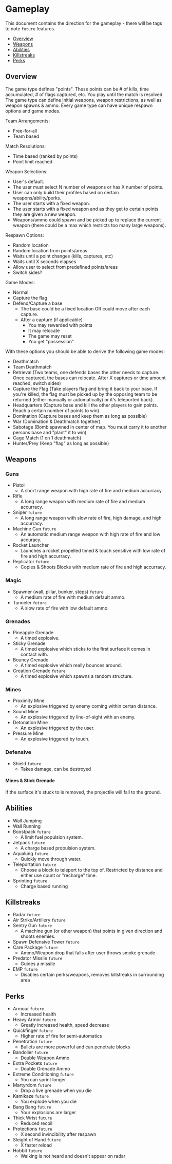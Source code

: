 # Gameplay

This document contains the direction for the gameplay - there will be tags to note `future` features.

- [Overview](#overview)
- [Weapons](#weapons)
- [Abilities](#abilities)
- [Killstreaks](#killstreaks)
- [Perks](#perks)

## Overview

The game type defines "points". These points can be # of kills, time accumulated, # of flags captured, etc. You play until the match is resolved. The game type can define initial weapons, weapon restrictions, as well as weapon spawns & ammo. Every game type can have unique respawn options and game modes.

Team Arrangements:
- Free-for-all
- Team based

Match Resolutions:
- Time based (ranked by points)
- Point limit reached

Weapon Selections:
- User's default.
- The user must select N number of weapons or has X number of points.
- User can only build their profiles based on certain weapons/ability/perks.
- The user starts with a fixed weapon.
- The user starts with a fixed weapon and as they get to certain points they are given a new weapon.
- Weapons/ammo could spawn and be picked up to replace the current weapon (there could be a max which restricts too many large weapons).

Respawn Options:
- Random location
- Random location from points/areas
- Waits until a point changes (kills, captures, etc)
- Waits until X seconds elapses
- Allow user to select from predefined points/areas
- Switch sides?

Game Modes:
- Normal
- Capture the flag
- Defend/Capture a base
  - The base could be a fixed location OR could move after each capture. 
  - After a capture (if applicable)
    - You may rewarded with points
    - It may relocate
    - The game may reset
    - You get "possession"

With these options you should be able to derive the following game modes:
- Deathmatch
- Team Deathmatch
- Retrieval (Two teams, one defends bases the other needs to capture. Once captured, the bases can relocate. After X captures or time amount reached, switch sides)
- Capture the Flag (Take players flag and bring it back to your base. If you're killed, the flag must be picked up by the opposing team to be returned (either manually or automatically) or it's teleported back).
- Headquarters (Capture base and kill the other players to gain points. Reach a certain number of points to win).
- Domination (Capture bases and keep them as long as possible)
- War (Domination & Deathmatch together)
- Sabotage (Bomb spawned in center of map. You must carry it to another persons base and "plant" it to win)
- Cage Match (1 on 1 deathmatch)
- Hunter/Prey (Keep "flag" as long as possible)

## Weapons

### Guns
- Pistol
  - A short range weapon with high rate of fire and medium accurracy.
- Rifle
  - A long range weapon with medium rate of fire and medium accurracy.
- Sniper `future`
  - A long range weapon with slow rate of fire, high damage, and high accurracy.
- Machine Gun `future`
  - An automatic medium range weapon with high rate of fire and low accuracy.
- Rocket Launcher
  - Launches a rocket propelled timed & touch sensitive with low rate of fire and high accurracy.
- Replicator `future`
  - Copies & Shoots Blocks with medium rate of fire and high accurracy.
  
### Magic
- Spawner (wall, pillar, bunker, steps) `future`
  - A medium rate of fire with medium default ammo.
- Tunneler `future`
  - A slow rate of fire with low default ammo.
  
### Grenades
- Pineapple Grenade
  - A timed explosive.
- Sticky Grenade
  - A timed explosive which sticks to the first surface it comes in contact with.
- Bouncy Grenade
  - A timed explosive which really bounces around.
- Creation Grenade `future`
  - A timed explosive which spawns a random structure.
  
### Mines
- Proximity Mine
  - An explosive triggered by enemy coming within certan distance.
- Sound Mine
  - An explosive triggered by line-of-sight with an enemy.
- Detonation Mine
  - An explosive triggered by the user.
- Pressure Mine
  - An explosive triggered by touch.

### Defensive
- Shield `future`
  - Takes damage, can be destroyed

#### Mines & Stick Grenade

If the surface it's stuck to is removed, the projectile will fall to the ground.

## Abilities

- Wall Jumping
- Wall Running
- Boostpack `future`
  - A limit fuel populsion system.
- Jetpack `future`
  - A charge based propulsion system.
- Aqualung `future`
  - Quickly move through water.
- Teleportation `future`
  - Choose a block to teleport to the top of. Restricted by distance and either use count or "recharge" time.
- Sprinting `future`
  - Charge based running

## Killstreaks

- Radar `future`
- Air Strike/Artillery `future`
- Sentry Gun `future`
  - A machine gun (or other weapon) that points in given direction and shoots enemies.
- Spawn Defensive Tower `future`
- Care Package `future`
  - Ammo/Weapon drop that falls after user throws smoke grenade
- Predator Missile `future`
  - Guides a missile
- EMP `future`
  - Disables certain perks/weapons, removes killstreaks in surrounding area

## Perks

- Armour `future`
  - Increased health
- Heavy Armor `future`
  - Greatly increased health, speed decrease
- Quickfinger `future`
  - Higher rate of fire for semi-automatics
- Penetration `future`
  - Bullets are more powerful and can penetrate blocks
- Bandolier `future`
  - Double Weapon Ammo
- Extra Pockets `future`
  - Double Grenade Ammo
- Extreme Conditioning `future`
  - You can sprint longer
- Martyrdom `future`
  - Drop a live grenade when you die
- Kamikaze `future`
  - You explode when you die
- Bang Bang `future`
  - Your explosions are larger
- Thick Wrist `future`
  - Reduced recoil
- Protections `future`
  - X second invincibility after respawn
- Sleight of Hand `future`
  - X faster reload
- Hobbit `future`
  - Walking is not heard and doesn't appear on radar
